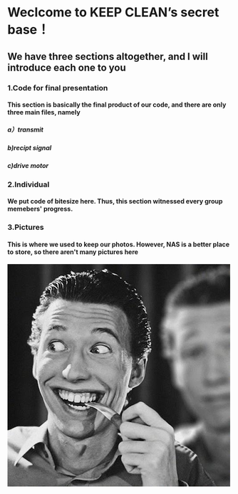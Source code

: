 # Weclcome to KEEP CLEAN’s secret base！

## We have three sections altogether, and I will introduce each one to you



### 1.Code for final presentation
#### This section is basically the final product of our code, and there are only three main files, namely
##### a）transmit 
##### b)recipt signal
##### c)drive motor 



### 2.Individual
#### We put code of bitesize here. Thus, this section witnessed every group memebers' progress.



### 3.Pictures
#### This is where we used to keep our photos. However, NAS is a better place to store, so there aren't many pictures here


![image](https://github.com/KEEP-CLEAN/SDIM242/blob/master/pictures/31ae86ca1d5cb04c43fc4c5a6f491e6.jpg)


